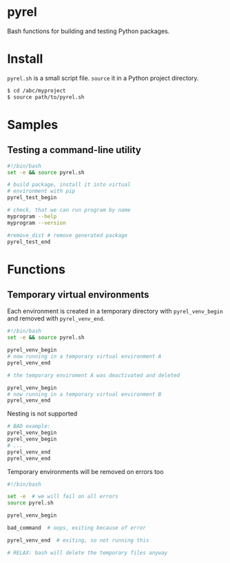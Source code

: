 # pyrel

Bash functions for building and testing Python packages.

# Install

`pyrel.sh` is a small script file. `source` it in a Python project directory.

``` bash
$ cd /abc/myproject
$ source path/to/pyrel.sh
```

# Samples

## Testing a command-line utility

``` bash
#!/bin/bash
set -e && source pyrel.sh

# build package, install it into virtual 
# environment with pip
pyrel_test_begin

# check, that we can run program by name 
myprogram --help       
myprogram --version

#remove_dist # remove generated package 
pyrel_test_end
```

# Functions

## Temporary virtual environments

Each environment is created in a temporary directory with `pyrel_venv_begin` and removed with
`pyrel_venv_end`.

``` bash
#!/bin/bash
set -e && source pyrel.sh

pyrel_venv_begin
# now running in a temporary virtual environment A
pyrel_venv_end

# the temporary enviroment A was deactivated and deleted

pyrel_venv_begin
# now running in a temporary virtual environment B
pyrel_venv_end
```

Nesting is not supported

``` bash
# BAD example:
pyrel_venv_begin
pyrel_venv_begin
# ...
pyrel_venv_end
pyrel_venv_end
```

Temporary environments will be removed on errors too  

``` bash
#!/bin/bash

set -e  # we will fail on all errors 
source pyrel.sh 

pyrel_venv_begin

bad_command  # oops, exiting because of error 

pyrel_venv_end  # exiting, so not running this

# RELAX: bash will delete the temporary files anyway  
```

